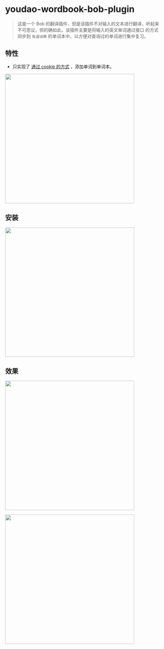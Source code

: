# youdao-wordbook-bob-plugin

> 这是一个 Bob 的翻译插件，但是该插件不对输入的文本进行翻译，听起来不可思议，但的确如此，该插件主要是将输入的英文单词通过接口
> 的方式同步到 `有道词典` 的单词本中，以方便对查询过的单词进行集中复习。

## 特性
+ 只实现了 [通过 cookie 的方式](http://account.youdao.com/login) ，添加单词到单词本。

<p><img width="414px" src="https://image.yuhaowin.com/2021/01/03/001058.png" alt=""/></p>

## 安装
<p><img width="414px" src="https://image.yuhaowin.com/2021/01/03/013421.png" alt=""/></p>

## 效果
<p><img width="414px" src="https://image.yuhaowin.com/2021/01/03/013250.png" alt=""/></p>

<p><img width="414px" src="https://image.yuhaowin.com/2021/01/03/013723.jpeg" alt=""/></p>
